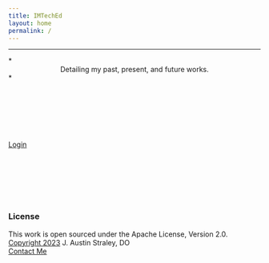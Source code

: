 ```yaml
---
title: IMTechEd
layout: home
permalink: /
---
```


<hr>
*<center>Detailing my past, present, and future works.</center>*
<br>
<br>
<br>
<br>
<br>
<br>
<br>

[Login][3]
<br>
<br>
<br>
<br>
<br>
<br>
<br>


### License
This work is open sourced under the Apache License, Version 2.0. <br>
[Copyright 2023][1] J. Austin Straley, DO <br>
[Contact Me](mailto:imteched@gmail.com)<br>

[1]: /pages/disclaimer/
[3]: /pages/login/

